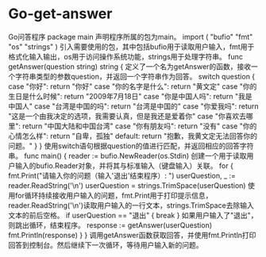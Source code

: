 # Go-get-answer
Go问答程序
package main
声明程序所属的包为main。
import (
	"bufio"
	"fmt"
	"os"
	"strings"
)
引入需要使用的包，其中包括bufio用于读取用户输入，fmt用于格式化输入输出，os用于访问操作系统功能，strings用于处理字符串。
func getAnswer(question string) string {
定义了一个名为getAnswer的函数，接收一个字符串类型的参数question，并返回一个字符串作为回答。
	switch question {
	case "你好":
		return "你好"
	case "你的名字是什么":
		return "黄文定"
	case "你的生日是什么时候":
		return "2009年7月18日"
	case "你是中国人吗":
		return "我是中国人"
	case "台湾是中国的吗":
		return "台湾是中国的"
	case "你爱我吗":
		return "这是一个由我决定的选项，我需要认真，但是我还是爱着你"
	case "你喜欢去哪里":
		return "中国大陆和中国台湾"
	case "你有朋友吗":
		return "没有"
	case "你的心情怎么样":
		return "自卑，孤独"
	default:
		return "抱歉，我黄文定无法回答你的问题。"
	}
}
使用switch语句根据question的值进行匹配，并返回相应的回答字符串。
func main() {
	reader := bufio.NewReader(os.Stdin)
创建一个用于读取用户输入的bufio.Reader对象，并将其与标准输入（键盘输入）关联。
	for {
		fmt.Print("请输入你的问题（输入'退出'结束程序）: ")
		userQuestion, _ := reader.ReadString('\n')
		userQuestion = strings.TrimSpace(userQuestion)
使用for循环持续接收用户输入的问题，fmt.Print用于打印提示信息，reader.ReadString('\n')读取用户输入的一行文本，strings.TrimSpace去除输入文本的前后空格。
		if userQuestion == "退出" {
			break
		}
如果用户输入了"退出"，则跳出循环，结束程序。
		response := getAnswer(userQuestion)
		fmt.Println(response)
	}
}
调用getAnswer函数获取回答，并使用fmt.Println打印回答到控制台。然后继续下一次循环，等待用户输入新的问题。
